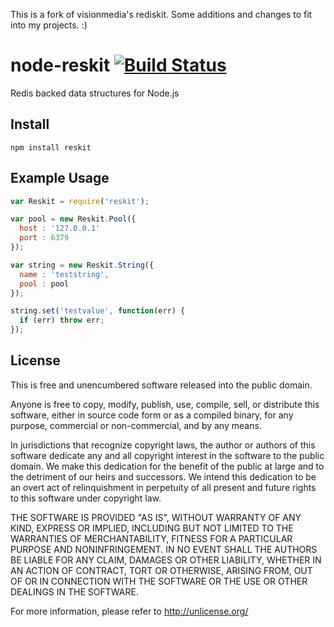 This is a fork of visionmedia's rediskit. Some additions and changes to fit into my projects. :)

# node-reskit [![Build Status](https://secure.travis-ci.org/Skomski/node-reskit.png?branch=master)](http://travis-ci.org/Skomski/node-reskit)

Redis backed data structures for Node.js

## Install

```
npm install reskit
```
## Example Usage

```javascript
var Reskit = require('reskit');

var pool = new Reskit.Pool({
  host : '127.0.0.1'
  port : 6379
});

var string = new Reskit.String({
  name : 'teststring',
  pool : pool
});

string.set('testvalue', function(err) {
  if (err) throw err;
});
```

## License

This is free and unencumbered software released into the public domain.

Anyone is free to copy, modify, publish, use, compile, sell, or
distribute this software, either in source code form or as a compiled
binary, for any purpose, commercial or non-commercial, and by any
means.

In jurisdictions that recognize copyright laws, the author or authors
of this software dedicate any and all copyright interest in the
software to the public domain. We make this dedication for the benefit
of the public at large and to the detriment of our heirs and
successors. We intend this dedication to be an overt act of
relinquishment in perpetuity of all present and future rights to this
software under copyright law.

THE SOFTWARE IS PROVIDED "AS IS", WITHOUT WARRANTY OF ANY KIND,
EXPRESS OR IMPLIED, INCLUDING BUT NOT LIMITED TO THE WARRANTIES OF
MERCHANTABILITY, FITNESS FOR A PARTICULAR PURPOSE AND NONINFRINGEMENT.
IN NO EVENT SHALL THE AUTHORS BE LIABLE FOR ANY CLAIM, DAMAGES OR
OTHER LIABILITY, WHETHER IN AN ACTION OF CONTRACT, TORT OR OTHERWISE,
ARISING FROM, OUT OF OR IN CONNECTION WITH THE SOFTWARE OR THE USE OR
OTHER DEALINGS IN THE SOFTWARE.

For more information, please refer to <http://unlicense.org/>
